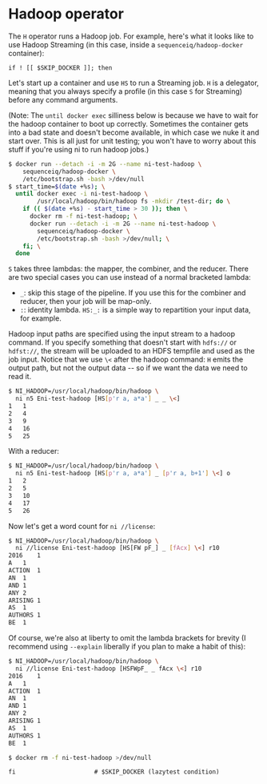 # Hadoop operator
The `H` operator runs a Hadoop job. For example, here's what it looks like to
use Hadoop Streaming (in this case, inside a `sequenceiq/hadoop-docker`
container):

```lazytest
if ! [[ $SKIP_DOCKER ]]; then
```

Let's start up a container and use `HS` to run a Streaming job. `H` is a
delegator, meaning that you always specify a profile (in this case `S` for
Streaming) before any command arguments.

(Note: The `until docker exec` silliness below is because we have to wait for
the hadoop container to boot up correctly. Sometimes the container gets into a
bad state and doesn't become available, in which case we nuke it and start
over. This is all just for unit testing; you won't have to worry about this
stuff if you're using ni to run hadoop jobs.)

```bash
$ docker run --detach -i -m 2G --name ni-test-hadoop \
    sequenceiq/hadoop-docker \
    /etc/bootstrap.sh -bash >/dev/null
$ start_time=$(date +%s); \
  until docker exec -i ni-test-hadoop \
        /usr/local/hadoop/bin/hadoop fs -mkdir /test-dir; do \
    if (( $(date +%s) - start_time > 30 )); then \
      docker rm -f ni-test-hadoop; \
      docker run --detach -i -m 2G --name ni-test-hadoop \
        sequenceiq/hadoop-docker \
        /etc/bootstrap.sh -bash >/dev/null; \
    fi; \
  done
```

`S` takes three lambdas: the mapper, the combiner, and the reducer. There are
two special cases you can use instead of a normal bracketed lambda:

- `_`: skip this stage of the pipeline. If you use this for the combiner and
  reducer, then your job will be map-only.
- `:`: identity lambda. `HS:_:` is a simple way to repartition your input data,
  for example.

Hadoop input paths are specified using the input stream to a hadoop command. If
you specify something that doesn't start with `hdfs://` or `hdfst://`, the
stream will be uploaded to an HDFS tempfile and used as the job input. Notice
that we use `\<` after the hadoop command: `H` emits the output path, but not
the output data -- so if we want the data we need to read it.

```bash
$ NI_HADOOP=/usr/local/hadoop/bin/hadoop \
  ni n5 Eni-test-hadoop [HS[p'r a, a*a'] _ _ \<]
1	1
2	4
3	9
4	16
5	25
```

With a reducer:

```bash
$ NI_HADOOP=/usr/local/hadoop/bin/hadoop \
  ni n5 Eni-test-hadoop [HS[p'r a, a*a'] _ [p'r a, b+1'] \<] o
1	2
2	5
3	10
4	17
5	26
```

Now let's get a word count for `ni //license`:

```bash
$ NI_HADOOP=/usr/local/hadoop/bin/hadoop \
  ni //license Eni-test-hadoop [HS[FW pF_] _ [fAcx] \<] r10
2016	1
A	1
ACTION	1
AN	1
AND	1
ANY	2
ARISING	1
AS	1
AUTHORS	1
BE	1
```

Of course, we're also at liberty to omit the lambda brackets for brevity (I
recommend using `--explain` liberally if you plan to make a habit of this):

```bash
$ NI_HADOOP=/usr/local/hadoop/bin/hadoop \
  ni //license Eni-test-hadoop [HSFWpF_ _ fAcx \<] r10
2016	1
A	1
ACTION	1
AN	1
AND	1
ANY	2
ARISING	1
AS	1
AUTHORS	1
BE	1
```

```bash
$ docker rm -f ni-test-hadoop >/dev/null
```

```lazytest
fi                      # $SKIP_DOCKER (lazytest condition)
```
